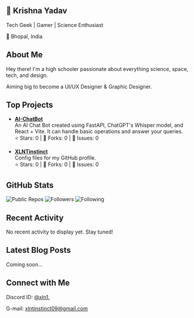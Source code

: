 ## 🚀 Krishna Yadav

Tech Geek | Gamer | Science Enthusiast

📍 Bhopal, India

## About Me

Hey there! I'm a high schooler passionate about everything science, space, tech, and design.

Aiming big to become a UI/UX Designer & Graphic Designer.

## Top Projects

- [**AI-ChatBot**](https://github.com/xlnt-exe/AI-ChatBot)  
  An AI Chat Bot created using FastAPI, ChatGPT's Whisper model, and React + Vite. It can handle basic operations and answer your queries.  
  ⭐ Stars: 0 | 🔁 Forks: 0 | 🐞 Issues: 0  
  
- [**XLNTinstinct**](https://github.com/xlnt-exe/XLNTinstinct)  
  Config files for my GitHub profile.  
  ⭐ Stars: 0 | 🔁 Forks: 0 | 🐞 Issues: 0

## GitHub Stats

![Public Repos](https://img.shields.io/badge/Public%20Repos-2-blue) ![Followers](https://img.shields.io/badge/Followers-0-lightgrey) ![Following](https://img.shields.io/badge/Following-0-lightgrey)

## Recent Activity

No recent activity to display yet. Stay tuned!

## Latest Blog Posts

Coming soon...

## Connect with Me

Discord ID: [@xln1.](https://discord.com/users/1366688271962341416)

G-mail: xlntinstinct09@gmail.com
